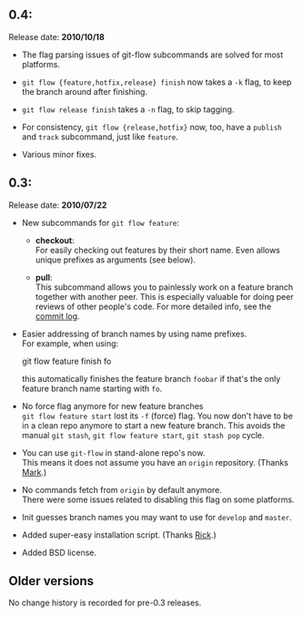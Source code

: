 0.4:
---
Release date: **2010/10/18**

* The flag parsing issues of git-flow subcommands are solved for most
  platforms.

* `git flow {feature,hotfix,release} finish` now takes a `-k` flag, to keep the
  branch around after finishing.

* `git flow release finish` takes a `-n` flag, to skip tagging.

* For consistency, `git flow {release,hotfix}` now, too, have a `publish` and
  `track` subcommand, just like `feature`.

* Various minor fixes.


0.3:
----
Release date: **2010/07/22**

* New subcommands for `git flow feature`:  
  - **checkout**:  
    For easily checking out features by their short name.  Even allows
    unique prefixes as arguments (see below).

  - **pull**:  
    This subcommand allows you to painlessly work on a feature branch
    together with another peer.  This is especially valuable for doing
    peer reviews of other people's code.  For more detailed info, see the
    [commit log][1].

* Easier addressing of branch names by using name prefixes.  
  For example, when using:  
  
  	git flow feature finish fo
  
  this automatically finishes the feature branch `foobar` if that's the only
  feature branch name starting with `fo`.

* No force flag anymore for new feature branches  
  `git flow feature start` lost its `-f` (force) flag.  You now don't
  have to be in a clean repo anymore to start a new feature branch. This
  avoids the manual `git stash`, `git flow feature start`, `git stash
  pop` cycle.

* You can use `git-flow` in stand-alone repo's now.  
  This means it does not assume you have an `origin` repository.
  (Thanks [Mark][2].)

* No commands fetch from `origin` by default anymore.  
  There were some issues related to disabling this flag on some platforms.

* Init guesses branch names you may want to use for `develop` and `master`.

* Added super-easy installation script. (Thanks [Rick][3].)

* Added BSD license.

[1]: http://github.com/nvie/gitflow/commit/f68d405cc3a11e9df3671f567658a6ab6ed8e0a1
[2]: http://github.com/talios
[3]: http://github.com/rickosborne


Older versions
--------------
No change history is recorded for pre-0.3 releases.
